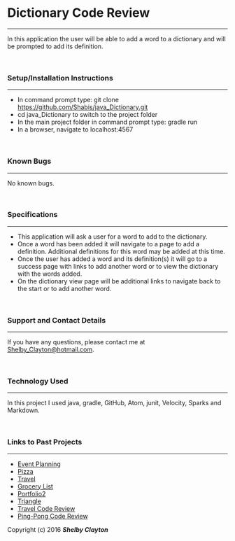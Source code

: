 # Dictionary Code Review
------

In this application the user will be able to add a word to a dictionary and will be prompted to add its definition.

<br/>

### Setup/Installation Instructions
------

* In command prompt type: git clone https://github.com/Shabis/java_Dictionary.git
* cd java_Dictionary to switch to the project folder
* In the main project folder in command prompt type: gradle run
* In a browser, navigate to localhost:4567

<br/>

### Known Bugs
------

No known bugs.

<br/>

### Specifications
------

* This application will ask a user for a word to add to the dictionary.
* Once a word has been added it will navigate to a page to add a definition. Additional definitions for this word may be added at this time.
* Once the user has added a word and its definition(s) it will go to a success page with links to add another word or to view the dictionary with the words added.
* On the dictionary view page will be additional links to navigate back to the start or to add another word.


<br/>

### Support and Contact Details
------

If you have any questions, please contact me at Shelby_Clayton@hotmail.com.

<br/>

### Technology Used
------

In this project I used java, gradle, GitHub, Atom, junit, Velocity, Sparks and  Markdown.

<br/>

### Links to Past Projects
------

* [Event Planning](https://github.com/Shabis/java_EventPlanning.git)
* [Pizza](https://github.com/Shabis/Pizza_js.git)
* [Travel](https://github.com/Shabis/Travel.git)
* [Grocery List](https://github.com/Shabis/Grocery_List.git)
* [Portfolio2](https://github.com/Shabis/Portfolio2.git)
* [Triangle](https://github.com/Shabis/Triangle.git)
* [Travel Code Review](http://shabis.github.io/Travel/_Code_Review/)
* [Ping-Pong Code Review](http://shabis.github.io/Ping-Pong/)

Copyright (c) 2016 **_Shelby Clayton_**
